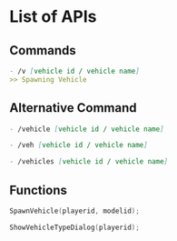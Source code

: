 # List of APIs

## Commands

```markdown
- /v [vehicle id / vehicle name]
>> Spawning Vehicle
```

## Alternative Command
```markdown
- /vehicle [vehicle id / vehicle name]

- /veh [vehicle id / vehicle name]

- /vehicles [vehicle id / vehicle name]
```

## Functions

```c
SpawnVehicle(playerid, modelid);

ShowVehicleTypeDialog(playerid);
```
